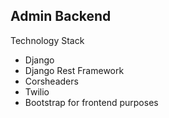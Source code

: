 ## Admin Backend

Technology Stack
- Django
- Django Rest Framework
- Corsheaders
- Twilio
- Bootstrap for frontend purposes
